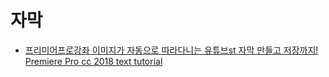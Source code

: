 # 자막

* [프리미어프로강좌 이미지가 자동으로 따라다니는 유튜브st 자막 만들고 저장까지! Premiere Pro cc 2018 text tutorial](https://www.youtube.com/watch?v=VnMGbtHhAng)